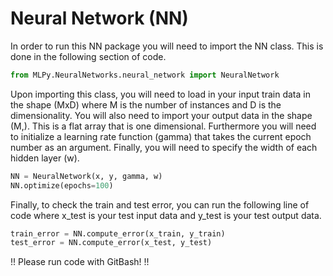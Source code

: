 # Neural Network (NN)

In order to run this NN package you will need to import
the NN class. This is done in the following section of code.

```python
from MLPy.NeuralNetworks.neural_network import NeuralNetwork
```

Upon importing this class, you will need to load in your input train data in the
shape (MxD) where M is the number of instances and D is the dimensionality. You
will also need to import your output data in the shape (M,). This is a flat
array that is one dimensional. Furthermore you will need to initialize a
learning rate function (gamma) that takes the current epoch number as an
argument. Finally, you will need to specify the width of each hidden layer (w). 


```python
NN = NeuralNetwork(x, y, gamma, w)
NN.optimize(epochs=100)
```
Finally, to check the train and test error, you can run the following line of
code where x_test is your test input data and y_test is your test output data.


```python
train_error = NN.compute_error(x_train, y_train)
test_error = NN.compute_error(x_test, y_test)
```
!!
Please run code with GitBash!
!!

